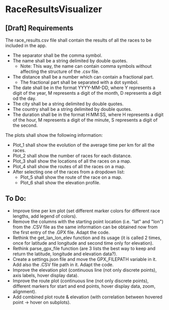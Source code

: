 # RaceResultsVisualizer

## [Draft] Requirements
The race_results.csv file shall contain the results of all the races to be included in the app.
* The separator shall be the comma symbol.
* The name shall be a string delimited by double quotes.
  * Note: This way, the name can contain comma symbols without affecting the structure of the .csv file.
* The distance shall be a number which can contain a fractional part.
  * The fractional part shall be separated with a dot symbol.
* The date shall be in the format YYYY-MM-DD, where Y represents a digit of the year, M represents a digit of the month, D represents a digit od  the day.
* The city shall be a string delimited by double quotes.
* The country shall be a string delimited by double quotes.
* The duration shall be in the format H:MM:SS, where H represents a digit of the hour, M represents a digit of the minute, S represents a digit of the second.

The plots shall show the following information:
* Plot_1 shall show the evolution of the average time per km for all the races.
* Plot_2 shall show the number of races for each distance.
* Plot_3 shall show the locations of all the races on a map.
* Plot_4 shall show the routes of all the races on a map.
* After selecting one of the races from a dropdown list:
  * Plot_5 shall show the route of the race on a map.
  * Plot_6 shall show the elevation profile.

## To Do:
* Improve time per km plot (set different marker colors for different race lengths, add legend of colors).
* Remove the columns with the starting point location (i.e. "lat" and "lon") from the .CSV file as the same information can be obtained now from the first entry of the .GPX file. Adapt the code.
* Rethink the get_lan_lon_elev function and its usage (it is called 2 times, once for latitude and longitude and second time only for elevation).
* Rethink parse_gpx_file function (are 3 lists the best way to keep and return the latitude, longitude and elevation data?).
* Create a settings.json file and move the GPX_FILEPATH variable in it. Add also the .CSV file path in it. Adapt the code.
* Improve the elevation plot (continuous line (not only discrete points), axis labels, hover display data).
* Improve the route plot (continuous line (not only discrete points), different markers for start and end points, hover display data, zoom, alignment).
* Add combined plot route & elevation (with correlation between hovered point -> hover on subplots).
